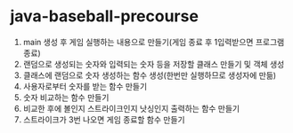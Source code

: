 # java-baseball-precourse
1. main 생성 후 게임 실행하는 내용으로 만들기(게임 종료 후 1입력받으면 프로그램 종료)
2. 랜덤으로 생성되는 숫자와 입력되는 숫자 등을 저장할 클래스 만들기 및 객체 생성
3. 클래스에 랜덤으로 숫자 생성하는 함수 생성(한번만 실행하므로 생성자에 만듦)
4. 사용자로부터 숫자를 받는 함수 만들기
5. 숫자 비교하는 함수 만들기
6. 비교한 후에 볼인지 스트라이크인지 낫싱인지 출력하는 함수 만들기 
7. 스트라이크가 3번 나오면 게임 종료할 함수 만들기